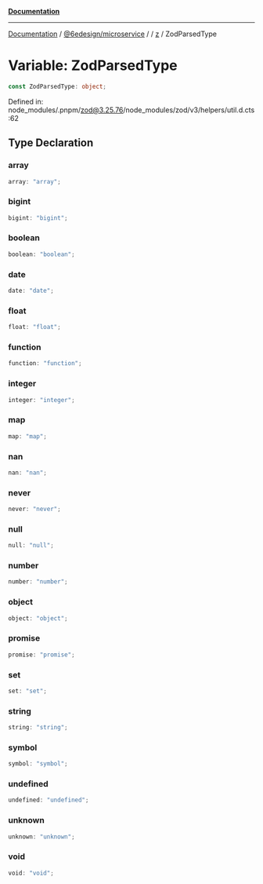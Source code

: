 [**Documentation**](../../../../../README.md)

***

[Documentation](../../../../../README.md) / [@6edesign/microservice](../../../README.md) / [](../../../README.md) / [z](../README.md) / ZodParsedType

# Variable: ZodParsedType

```ts
const ZodParsedType: object;
```

Defined in: node\_modules/.pnpm/zod@3.25.76/node\_modules/zod/v3/helpers/util.d.cts:62

## Type Declaration

### array

```ts
array: "array";
```

### bigint

```ts
bigint: "bigint";
```

### boolean

```ts
boolean: "boolean";
```

### date

```ts
date: "date";
```

### float

```ts
float: "float";
```

### function

```ts
function: "function";
```

### integer

```ts
integer: "integer";
```

### map

```ts
map: "map";
```

### nan

```ts
nan: "nan";
```

### never

```ts
never: "never";
```

### null

```ts
null: "null";
```

### number

```ts
number: "number";
```

### object

```ts
object: "object";
```

### promise

```ts
promise: "promise";
```

### set

```ts
set: "set";
```

### string

```ts
string: "string";
```

### symbol

```ts
symbol: "symbol";
```

### undefined

```ts
undefined: "undefined";
```

### unknown

```ts
unknown: "unknown";
```

### void

```ts
void: "void";
```
